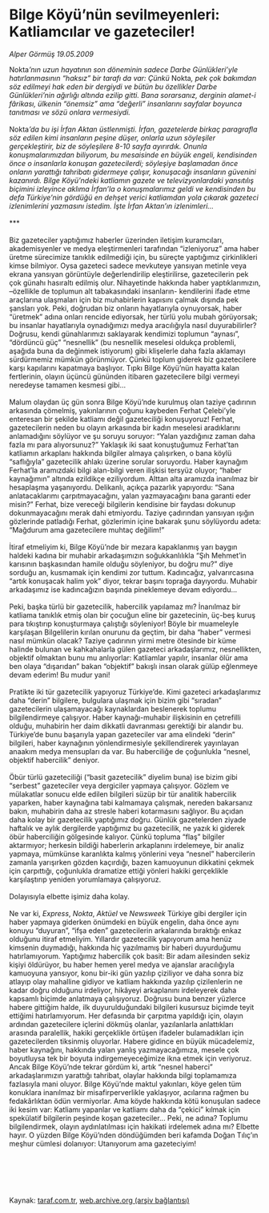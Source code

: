 # Bilge Köyü’nün sevilmeyenleri: Katliamcılar ve gazeteciler!

*Alper Görmüş 19.05.2009*

<div class="taraf_structure_2col_1zq">
<div class="margen_n">



 <p>Nokta<i>’nın uzun hayatının son döneminin sadece Darbe Günlükleri’yle hatırlanmasının “haksız” bir tarafı da var: Çünkü </i>Nokta<i>, pek çok bakımdan söz edilmeyi hak eden bir dergiydi ve bütün bu özellikler Darbe Günlükleri’nin ağırlığı altında ezilip gitti. Bana sorarsanız, derginin alamet-i fârikası, ülkenin “önemsiz” ama “değerli” insanlarını sayfalar boyunca tanıtması ve sözü onlara vermesiydi. </i><br/><br/>Nokta<i>’da bu işi İrfan Aktan üstlenmişti. İrfan, gazetelerde birkaç paragrafla söz edilen kimi insanların peşine düşer, onlarla uzun söyleşiler gerçekleştirir, biz de söyleşilere 8-10 sayfa ayırırdık. Onunla konuşmalarımızdan biliyorum, bu mesaisinde en büyük engeli, kendisinden önce o insanlarla konuşan gazetecilerdi; söyleşiye başlamadan önce onların yarattığı tahribatı gidermeye çalışır, konuşacağı insanların güvenini kazanırdı. Bilge Köyü’ndeki katliamın gazete ve televizyonlardaki yansıtılış biçimini izleyince aklıma İrfan’la o konuşmalarımız geldi ve kendisinden bu defa Türkiye’nin gördüğü en dehşet verici katliamdan yola çıkarak gazeteci izlenimlerini yazmasını istedim. İşte İrfan Aktan’ın izlenimleri...</i>   <br/><br/>***   <br/><br/>Biz gazeteciler yaptığımız haberler üzerinden iletişim kuramcıları, akademisyenler ve medya eleştirmenleri tarafından “izleniyoruz” ama haber üretme sürecimize tanıklık edilmediği için, bu süreçte yaptığımız çirkinlikleri kimse bilmiyor. Oysa gazeteci sadece mevkuteye yansıyan metinle veya ekrana yansıyan görüntüyle değerlendirilip eleştirilirse, gazetecilerin pek çok günahı hasıraltı edilmiş olur. Nihayetinde hakkında haber yaptıklarımızın, –özellikle de toplumun alt tabakasındaki insanların- kendilerini ifade etme araçlarına ulaşmaları için biz muhabirlerin kapısını çalmak dışında pek şansları yok. Peki, doğrudan biz onların hayatlarıyla oynuyorsak, haber “üretmek” adına onları rencide ediyorsak, her türlü yolu mubah görüyorsak; bu insanlar hayatlarıyla oynadığımızı medya aracılığıyla nasıl duyurabilirler? Doğrusu, kendi günahlarımızı saklayarak kendimizi toplumun “aynası”, “dördüncü güç” “nesnellik” (bu nesnellik meselesi oldukça problemli, aşağıda buna da değinmek istiyorum) gibi klişelerle daha fazla aklamayı sürdürmemiz mümkün görünmüyor. Çünkü toplum giderek biz gazetecilere karşı kapılarını kapatmaya başlıyor. Tıpkı Bilge Köyü’nün hayatta kalan fertlerinin, olayın üçüncü gününden itibaren gazetecilere bilgi vermeyi neredeyse tamamen kesmesi gibi... <br/><br/>Malum olaydan üç gün sonra Bilge Köyü’nde kurulmuş olan taziye çadırının arkasında çömelmiş, yakınlarının çoğunu kaybeden Ferhat Çelebi’yle enteresan bir şekilde katliamı değil gazeteciliği konuşuyoruz! Ferhat, gazetecilerin neden bu olayın arkasında bir kadın meselesi aradıklarını anlamadığını söylüyor ve şu soruyu soruyor: “Yalan yazdığınız zaman daha fazla mı para alıyorsunuz?” Yaklaşık iki saat konuştuğumuz Ferhat’tan katliamın arkaplanı hakkında bilgiler almaya çalışırken, o bana köylü “saflığıyla” gazetecilik ahlakı üzerine sorular soruyordu. Haber kaynağım Ferhat’la aramızdaki bilgi alan-bilgi veren ilişkisi tersyüz oluyor; “haber kaynağımın” altında ezildikçe eziliyordum. Alttan alta aramızda inanılmaz bir hesaplaşma yaşanıyordu. Delikanlı, açıkça pazarlık yapıyordu: “Sana anlatacaklarımı çarpıtmayacağını, yalan yazmayacağını bana garanti eder misin?” Ferhat, bize vereceği bilgilerin kendisine bir faydası dokunup dokunmayacağını merak dahi etmiyordu. Taziye çadırından yansıyan ışığın gözlerinde patladığı Ferhat, gözlerimin içine bakarak şunu söylüyordu adeta: “Mağdurum ama gazetecilere muhtaç değilim!” <br/><br/>İtiraf etmeliyim ki, Bilge Köyü’nde bir mezara kapaklanmış yarı baygın haldeki kadına bir muhabir arkadaşımızın soğukkanlılıkla “Şıh Mehmet’in karısının başkasından hamile olduğu söyleniyor, bu doğru mu?” diye sorduğu an, kusmamak için kendimi zor tuttum. Kadıncağız, yalvarırcasına “artık konuşacak halim yok” diyor, tekrar başını toprağa dayıyordu. Muhabir arkadaşımız ise kadıncağızın başında pineklemeye devam ediyordu... <br/><br/>Peki, başka türlü bir gazetecilik, habercilik yapılamaz mı? İnanılmaz bir katliama tanıklık etmiş olan bir çocuğun eline bir gazetecinin, üç-beş kuruş para tıkıştırıp konuşturmaya çalıştığı söyleniyor! Böyle bir muameleyle karşılaşan Bilgelilerin kırılan onurunu da geçtim, bir daha “haber” vermesi nasıl mümkün olacak? Taziye çadırının yirmi metre ötesinde bir küme halinde bulunan ve kahkahalarla gülen gazeteci arkadaşlarımız, nesnellikten, objektif olmaktan bunu mu anlıyorlar: Katliamlar yapılır, insanlar ölür ama ben olaya “dışarıdan” bakan “objektif” bakışlı insan olarak gülüp eğlenmeye devam ederim! Bu mudur yani! <br/><br/>Pratikte iki tür gazetecilik yapıyoruz Türkiye’de. Kimi gazeteci arkadaşlarımız daha “derin” bilgilere, bulgulara ulaşmak için bizim gibi “sıradan” gazetecilerin ulaşamayacağı kaynaklardan beslenerek toplumu bilgilendirmeye çalışıyor. Haber kaynağı-muhabir ilişkisinin en çetrefilli olduğu, muhabirin her daim dikkatli davranması gerektiği bir alandır bu. Türkiye’de bunu başarıyla yapan gazeteciler var ama elindeki “derin” bilgileri, haber kaynağının yönlendirmesiyle şekillendirerek yayınlayan anaakım medya mensupları da var. Bu haberciliğe de çoğunlukla “nesnel, objektif habercilik” deniyor. <br/><br/>Öbür türlü gazeteciliği (“basit gazetecilik” diyelim buna) ise bizim gibi “serbest” gazeteciler veya dergiciler yapmaya çalışıyor. Gözlem ve mülakatlar sonucu elde edilen bilgileri süzüp bir tür analitik habercilik yaparken, haber kaynağına tabi kalmamaya çalışmak, nereden bakarsanız bakın, muhabirin daha az stresle haberi kotarmasını sağlıyor. Bu açıdan daha kolay bir gazetecilik yaptığımız doğru. Günlük gazetelerden ziyade haftalık ve aylık dergilerde yaptığımız bu gazetecilik, ne yazık ki giderek öbür haberciliğin gölgesinde kalıyor. Çünkü topluma “flaş” bilgiler aktarmıyor; herkesin bildiği haberlerin arkaplanını irdelemeye, bir analiz yapmaya, mümkünse karanlıkta kalmış yönlerini veya “nesnel” habercilerin zamanla yarışırken gözden kaçırdığı, bazen kamuoyunun dikkatini çekmek için çarpıttığı, çoğunlukla dramatize ettiği yönleri hakiki gerçeklikle karşılaştırıp yeniden yorumlamaya çalışıyoruz.<br/><br/>Dolayısıyla elbette işimiz daha kolay.<br/><br/>Ne var ki, <i>Express</i>, <i>Nokta</i>, <i>Aktüel</i> ve <i>Newsweek</i> Türkiye gibi dergiler için haber yapmaya giderken önümdeki en büyük engelin, daha önce aynı konuyu “duyuran”, “ifşa eden” gazetecilerin arkalarında bıraktığı enkaz olduğunu itiraf etmeliyim. Yıllardır gazetecilik yapıyorum ama henüz kimsenin duymadığı, hakkında hiç yazılmamış bir haberi duyurduğumu hatırlamıyorum. Yaptığımız habercilik çok basit: Bir adam ailesinden sekiz kişiyi öldürüyor, bu haber hemen yerel medya ve ajanslar aracılığıyla kamuoyuna yansıyor, konu bir-iki gün yazılıp çiziliyor ve daha sonra biz atlayıp olay mahalline gidiyor ve katliam hakkında yazılıp çizilenlerin ne kadar doğru olduğunu irdeliyor, hikâyeyi arkaplanını irdeleyerek daha kapsamlı biçimde anlatmaya çalışıyoruz. Doğrusu buna benzer yüzlerce habere gittiğim halde, ilk duyurulduğundaki bilgileri kusursuz biçimde teyit ettiğimi hatırlamıyorum. Her defasında bir çarpıtma yapıldığı için, olayın ardından gazetecilere içlerini dökmüş olanlar, yazılanlarla anlattıkları arasında paralellik, hakiki gerçeklikle örtüşen ifadeler bulamadıkları için gazetecilerden tiksinmiş oluyorlar. Habere gidince en büyük mücadelemiz, haber kaynağını, hakkında yalan yanlış yazmayacağımıza, mesele çok boyutluysa tek bir boyuta indirgemeyeceğimize ikna etmek için veriyoruz. Ancak Bilge Köyü’nde tekrar gördüm ki, artık “nesnel haberci” arkadaşlarımızın yarattığı tahribat, olaylar hakkında bilgi toplamamıza fazlasıyla mani oluyor. Bilge Köyü’nde maktul yakınları, köye gelen tüm konuklara inanılmaz bir misafirperverlikle yaklaşıyor, acılarına rağmen bu fedakârlıktan ödün vermiyorlar. Ama köyde hakkında kötü konuşulan sadece iki kesim var: Katliamı yapanlar ve katliamı daha da “çekici” kılmak için spekülatif bilgilerin peşinde koşan gazeteciler... Peki, ne adına? Toplumu bilgilendirmek, olayın aydınlatılması için hakikati irdelemek adına mı? Elbette hayır. O yüzden Bilge Köyü’nden döndüğümden beri kafamda Doğan Tılıç’ın meşhur cümlesi dolanıyor: Utanıyorum ama gazeteciyim!</p>
<br/>
<br/>
<br/>



<br/>


<div id="taraf_not">
</div>

</div>


</div>

Kaynak: [taraf.com.tr](http://www.taraf.com.tr:80/makale/5588.htm), [web.archive.org (arşiv bağlantısı)](http://web.archive.org/web/20090728193131/http://www.taraf.com.tr:80/makale/5588.htm)
